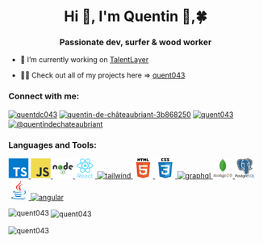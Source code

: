 <h1 align="center">Hi 👋, I'm Quentin 🦝,🍀</h1>
<h3 align="center">Passionate dev, surfer & wood worker</h3>


- 🔭 I’m currently working on [TalentLayer](https://github.com/TalentLayer)

- 👨‍💻 Check out all of my projects here => <a href="https://linktr.ee/quent043" rel="nofollow">quent043</a>

<h3 align="left">Connect with me:</h3>
<p align="left">
<a href="https://twitter.com/quentdc043" target="blank"><img align="center" src="https://raw.githubusercontent.com/rahuldkjain/github-profile-readme-generator/master/src/images/icons/Social/twitter.svg" alt="quentdc043" height="30" width="40" /></a>
<a href="https://linkedin.com/in/quentin-de-châteaubriant-3b868250" target="blank"><img align="center" src="https://raw.githubusercontent.com/rahuldkjain/github-profile-readme-generator/master/src/images/icons/Social/linked-in-alt.svg" alt="quentin-de-châteaubriant-3b868250" height="30" width="40" /></a>
<a href="https://stackoverflow.com/users/12303849/quent043" target="blank"><img align="center" src="https://raw.githubusercontent.com/rahuldkjain/github-profile-readme-generator/master/src/images/icons/Social/stack-overflow.svg" alt="quent043" height="30" width="40" /></a>
<a href="[https://medium.com/@quentindechateaubriant](https://linktr.ee/quent043)" target="blank"><img align="center" src="https://raw.githubusercontent.com/rahuldkjain/github-profile-readme-generator/master/src/images/icons/Social/envato.svg" alt="@quentindechateaubriant" height="30" width="40" /></a>

<h3 align="left">Languages and Tools:</h3>
<p align="left"> 
  <a href="https://www.typescriptlang.org/" target="_blank" rel="noreferrer"> 
    <img src="https://raw.githubusercontent.com/devicons/devicon/master/icons/typescript/typescript-original.svg" alt="typescript" width="40" height="40"/> 
  </a> 
  <a href="https://developer.mozilla.org/en-US/docs/Web/JavaScript" target="_blank" rel="noreferrer"> 
    <img src="https://raw.githubusercontent.com/devicons/devicon/master/icons/javascript/javascript-original.svg" alt="javascript" width="40" height="40"/> 
  </a> 
  <a href="https://nodejs.org" target="_blank" rel="noreferrer"> 
    <img src="https://raw.githubusercontent.com/devicons/devicon/master/icons/nodejs/nodejs-original-wordmark.svg" alt="nodejs" width="40" height="40"/> 
  </a> 
  <a href="https://reactjs.org/" target="_blank" rel="noreferrer"> 
    <img src="https://raw.githubusercontent.com/devicons/devicon/master/icons/react/react-original-wordmark.svg" alt="react" width="40" height="40"/> 
  </a> 
  <a href="https://tailwindcss.com/" target="_blank" rel="noreferrer"> 
    <img src="https://www.vectorlogo.zone/logos/tailwindcss/tailwindcss-icon.svg" alt="tailwind" width="40" height="40"/> 
  </a> 
  <a href="https://www.w3.org/html/" target="_blank" rel="noreferrer"> 
    <img src="https://raw.githubusercontent.com/devicons/devicon/master/icons/html5/html5-original-wordmark.svg" alt="html5" width="40" height="40"/> 
  </a> 
  <a href="https://www.w3schools.com/css/" target="_blank" rel="noreferrer"> 
    <img src="https://raw.githubusercontent.com/devicons/devicon/master/icons/css3/css3-original-wordmark.svg" alt="css3" width="40" height="40"/> 
  </a> 
  <a href="https://graphql.org" target="_blank" rel="noreferrer"> 
    <img src="https://www.vectorlogo.zone/logos/graphql/graphql-icon.svg" alt="graphql" width="40" height="40"/> 
  </a> 
  <a href="https://www.mongodb.com/" target="_blank" rel="noreferrer"> 
    <img src="https://raw.githubusercontent.com/devicons/devicon/master/icons/mongodb/mongodb-original-wordmark.svg" alt="mongodb" width="40" height="40"/> 
  </a> 
  <a href="https://www.postgresql.org" target="_blank" rel="noreferrer"> 
    <img src="https://raw.githubusercontent.com/devicons/devicon/master/icons/postgresql/postgresql-original-wordmark.svg" alt="postgresql" width="40" height="40"/> 
  </a> 
  <a href="https://www.java.com" target="_blank" rel="noreferrer"> 
    <img src="https://raw.githubusercontent.com/devicons/devicon/master/icons/java/java-original.svg" alt="java" width="40" height="40"/> 
  </a> 
  <a href="https://angular.io" target="_blank" rel="noreferrer"> 
    <img src="https://angular.io/assets/images/logos/angular/angular.svg" alt="angular" width="40" height="40"/> 
  </a> 
</p>

<p><img align="left" src="https://github-readme-stats.vercel.app/api/top-langs?username=quent043&show_icons=true&locale=en&layout=compact&theme=radical" alt="quent043" /></p>

<p>&nbsp;<img align="center" src="https://github-readme-stats-quent043.vercel.app/api?username=quent043&show_icons=true&locale=en&hide=stars&theme=radical" alt="quent043" /></p>

<p><img align="center" src="https://github-readme-streak-stats.herokuapp.com/?user=quent043&theme=radical" alt="quent043" /></p>
<!--
<p><img align="center" src="https://streak-stats.demolab.com/?user=quent043&theme=radical" alt="quent043" /></p>

<!--
**quent043/quent043** is a ✨ _special_ ✨ repository because its `README.md` (this file) appears on your GitHub profile.

Here are some ideas to get you started:

- 🔭 I’m currently working on ...
- 🌱 I’m currently learning ...
- 👯 I’m looking to collaborate on ...
- 🤔 I’m looking for help with ...
- 💬 Ask me about ...
- 📫 How to reach me: ...
- 😄 Pronouns: ...
- ⚡ Fun fact: ...
-->
